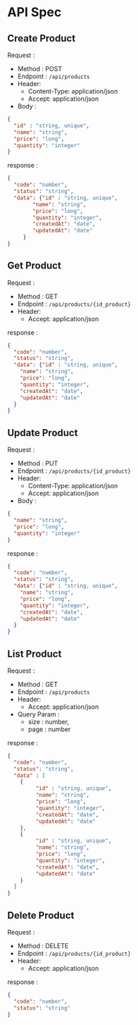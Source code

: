 # API Spec

## Create Product

Request : 
- Method : POST
- Endpoint : `/api/products`
- Header:
  - Content-Type: application/json
  - Accept: application/json
- Body : 
```json
{
  "id" : "string, unique",
  "name": "string",
  "price": "long",
  "quantity": "integer"
}
```
response : 
```json
{
  "code": "number",
  "status": "string",
  "data": {"id" : "string, unique",
        "name": "string",
        "price": "long",
        "quantity": "integer",
        "createdAt": "date",
        "updatedAt": "date"
     } 
}
```
## Get Product

Request :
- Method : GET
- Endpoint : `/api/products/{id_product}`
- Header:
  - Accept: application/json

response :
```json
{
  "code": "number",
  "status": "string",
  "data": {"id" : "string, unique",
    "name": "string",
    "price": "long",
    "quantity": "integer",
    "createdAt": "date",
    "updatedAt": "date"
  }
}
```
## Update Product
Request :
- Method : PUT
- Endpoint : `/api/products/{id_product}`
- Header:
  - Content-Type: application/json
  - Accept: application/json
- Body :
```json
{
  "name": "string",
  "price": "long",
  "quantity": "integer"
}
```
response :
```json
{
  "code": "number",
  "status": "string",
  "data": {"id" : "string, unique",
    "name": "string",
    "price": "long",
    "quantity": "integer",
    "createdAt": "date",
    "updatedAt": "date"
  }
}
```
## List Product
Request :
- Method : GET
- Endpoint : `/api/products`
- Header:
  - Accept: application/json
- Query Param :  
  - size : number,
  - page : number
  

response :

```json
{
  "code": "number",
  "status": "string",
  "data" : [
    {
         "id" : "string, unique", 
         "name": "string",
         "price": "long",
         "quantity": "integer",
         "createdAt": "date",
         "updatedAt": "date"
    },
    {
         "id" : "string, unique",
         "name": "string",
         "price": "long",
         "quantity": "integer",
         "createdAt": "date",
         "updatedAt": "date"
    }
  ]
}
```
## Delete Product 
Request :
- Method : DELETE
- Endpoint : `/api/products/{id_product}`
- Header:
  - Accept: application/json

response :

```json
{
  "code": "number",
  "status": "string"
}
```